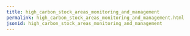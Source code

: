 ```yaml
---
title: high_carbon_stock_areas_monitoring_and_management
permalink: high_carbon_stock_areas_monitoring_and_management.html
jsonid: high_carbon_stock_areas_monitoring_and_management
---
```

